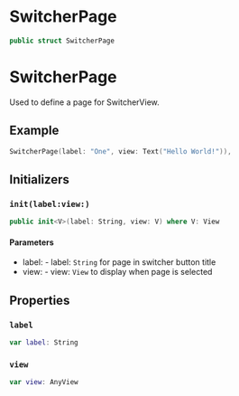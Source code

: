 # SwitcherPage

``` swift
public struct SwitcherPage
```

# SwitcherPage

Used to define a page for SwitcherView.

## Example

``` swift
SwitcherPage(label: "One", view: Text("Hello World!")),
```

## Initializers

### `init(label:view:)`

``` swift
public init<V>(label: String, view: V) where V: View
```

#### Parameters

  - label: - label: `String` for page in switcher button title
  - view: - view: `View` to display when page is selected

## Properties

### `label`

``` swift
var label: String
```

### `view`

``` swift
var view: AnyView
```
